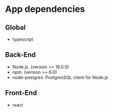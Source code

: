 # App dependencies

## Global

- typescript

## Back-End

- Node.js. (version >= 16.0.0)
- npm. (version >= 6.0)
- node-postgres. PostgresSQL client for Node.js

## Front-End

- react
